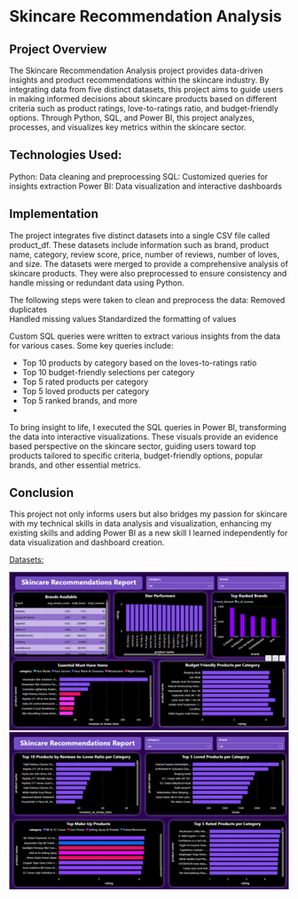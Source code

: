 # Skincare Recommendation Analysis
## Project Overview
The Skincare Recommendation Analysis project provides data-driven insights and product recommendations within the skincare industry. By integrating data from five distinct datasets, this project aims to guide users in making informed decisions about skincare products based on different criteria such as product ratings, love-to-ratings ratio, and budget-friendly options. Through Python, SQL, and Power BI, this project analyzes, processes, and visualizes key metrics within the skincare sector.

## Technologies Used:
Python: Data cleaning and preprocessing
SQL: Customized queries for insights extraction
Power BI: Data visualization and interactive dashboards

## Implementation
The project integrates five distinct datasets into a single CSV file called product_df. These datasets include information such as brand, product name, category, review score, price, number of reviews, number of loves, and size. The datasets were merged to provide a comprehensive analysis of skincare products. They were also preprocessed to ensure consistency and handle missing or redundant data using Python.

The following steps were taken to clean and preprocess the data:
Removed duplicates  
Handled missing values
Standardized the formatting of values

Custom SQL queries were written to extract various insights from the data for various cases. Some key queries include:

- Top 10 products by category based on the loves-to-ratings ratio
- Top 10 budget-friendly selections per category
- Top 5 rated products per category
- Top 5 loved products per category
- Top 5 ranked brands, and more
- 
To bring insight to life, I executed the SQL queries in Power BI, transforming the data into interactive visualizations. These visuals provide an evidence based perspective on the skincare sector, guiding users toward top products tailored to specific criteria, budget-friendly options, popular brands, and other essential metrics.

## Conclusion
This project not only informs users but also bridges my passion for skincare with my technical skills in data analysis and visualization, enhancing my existing skills and adding Power BI as a new skill I learned independently for data visualization and dashboard creation.

[Datasets: ](https://www.kaggle.com/datasets/thedevastator/skincare-products-that-perform-the-best-at-sepho)

![Screenshot](page1_dashboard.png)
![Screenshot](page2_dashboard.png)

